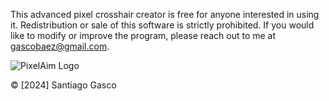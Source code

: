 This advanced pixel crosshair creator is free for anyone interested in using it. Redistribution or sale of this software is strictly prohibited. If you would like to modify or improve the program, please reach out to me at gascobaez@gmail.com.

![PixelAim Logo](https://github.com/Santiago-Gasco/PixelAim/blob/main/PixelAimLogoImage.png?raw=true)

© [2024] Santiago Gasco
